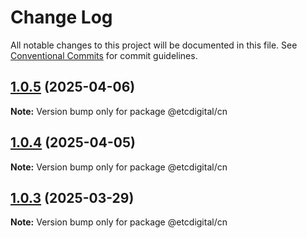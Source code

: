 # Change Log

All notable changes to this project will be documented in this file.
See [Conventional Commits](https://conventionalcommits.org) for commit guidelines.

## [1.0.5](https://github.com/etcdigital/packages/compare/@etcdigital/cn@1.0.4...@etcdigital/cn@1.0.5) (2025-04-06)

**Note:** Version bump only for package @etcdigital/cn





## [1.0.4](https://github.com/etcdigital/packages/compare/@etcdigital/cn@1.0.3...@etcdigital/cn@1.0.4) (2025-04-05)

**Note:** Version bump only for package @etcdigital/cn





## [1.0.3](https://github.com/etcdigital/packages/compare/@etcdigital/cn@1.0.2...@etcdigital/cn@1.0.3) (2025-03-29)

**Note:** Version bump only for package @etcdigital/cn
